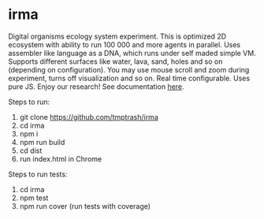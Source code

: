 # irma
Digital organisms ecology system experiment. This is optimized 2D ecosystem with ability to run 100 000 and more agents in parallel. Uses assembler like language as a DNA, which runs under self maded simple VM. Supports different surfaces like water, lava, sand, holes and so on (depending on configuration). You may use mouse scroll and zoom during experiment, turns off visualization and so on. Real time configurable. Uses pure JS. Enjoy our research! See documentation [here](https://docs.google.com/document/d/1qTz61YHFw17TLQeiHPI_xKHCWmP0st1fFukv4d9k460).

Steps to run:
1. git clone https://github.com/tmptrash/irma
2. cd irma
3. npm i
4. npm run build
5. cd dist
6. run index.html in Chrome

Steps to run tests:
1. cd irma
2. npm test
3. npm run cover (run tests with coverage)